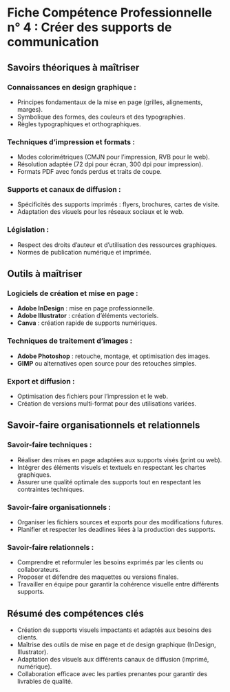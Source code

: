 # Fiche Compétence Professionnelle n° 4 : Créer des supports de communication

## Savoirs théoriques à maîtriser

### Connaissances en design graphique :
- Principes fondamentaux de la mise en page (grilles, alignements, marges).
- Symbolique des formes, des couleurs et des typographies.
- Règles typographiques et orthographiques.

### Techniques d’impression et formats :
- Modes colorimétriques (CMJN pour l’impression, RVB pour le web).
- Résolution adaptée (72 dpi pour écran, 300 dpi pour impression).
- Formats PDF avec fonds perdus et traits de coupe.

### Supports et canaux de diffusion :
- Spécificités des supports imprimés : flyers, brochures, cartes de visite.
- Adaptation des visuels pour les réseaux sociaux et le web.

### Législation :
- Respect des droits d’auteur et d’utilisation des ressources graphiques.
- Normes de publication numérique et imprimée.

## Outils à maîtriser

### Logiciels de création et mise en page :
- **Adobe InDesign** : mise en page professionnelle.
- **Adobe Illustrator** : création d’éléments vectoriels.
- **Canva** : création rapide de supports numériques.

### Techniques de traitement d’images :
- **Adobe Photoshop** : retouche, montage, et optimisation des images.
- **GIMP** ou alternatives open source pour des retouches simples.

### Export et diffusion :
- Optimisation des fichiers pour l’impression et le web.
- Création de versions multi-format pour des utilisations variées.

## Savoir-faire organisationnels et relationnels

### Savoir-faire techniques :
- Réaliser des mises en page adaptées aux supports visés (print ou web).
- Intégrer des éléments visuels et textuels en respectant les chartes graphiques.
- Assurer une qualité optimale des supports tout en respectant les contraintes techniques.

### Savoir-faire organisationnels :
- Organiser les fichiers sources et exports pour des modifications futures.
- Planifier et respecter les deadlines liées à la production des supports.

### Savoir-faire relationnels :
- Comprendre et reformuler les besoins exprimés par les clients ou collaborateurs.
- Proposer et défendre des maquettes ou versions finales.
- Travailler en équipe pour garantir la cohérence visuelle entre différents supports.

## Résumé des compétences clés
- Création de supports visuels impactants et adaptés aux besoins des clients.
- Maîtrise des outils de mise en page et de design graphique (InDesign, Illustrator).
- Adaptation des visuels aux différents canaux de diffusion (imprimé, numérique).
- Collaboration efficace avec les parties prenantes pour garantir des livrables de qualité.